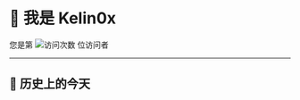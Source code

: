 # 👋 我是 Kelin0x

您是第 ![访问次数](https://profile-counter.glitch.me/Kelin0x/count.svg) 位访问者

---

## 📅 历史上的今天

<!-- 此处将由 GitHub Actions 自动更新 --> 